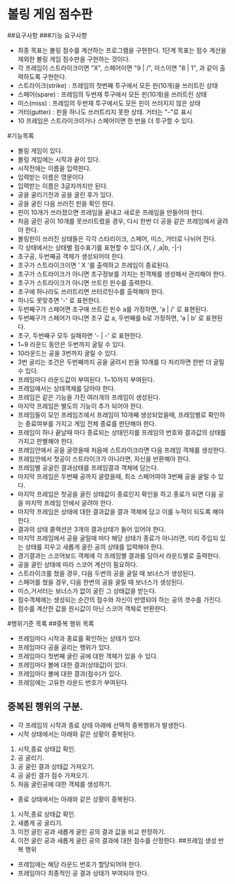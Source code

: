 # 볼링 게임 점수판

##요구사항
###기능 요구사항
* 최종 목표는 볼링 점수를 계산하는 프로그램을 구현한다. 1단계 목표는 점수 계산을 제외한 볼링 게임 점수판을 구현하는 것이다.
* 각 프레임이 스트라이크이면 "X", 스페어이면 "9 | /", 미스이면 "8 | 1", 과 같이 출력하도록 구현한다.
* 스트라이크(strike) : 프레임의 첫번째 투구에서 모든 핀(10개)을 쓰러트린 상태
* 스페어(spare) : 프레임의 두번재 투구에서 모든 핀(10개)을 쓰러트린 상태
* 미스(miss) : 프레임의 두번재 투구에서도 모든 핀이 쓰러지지 않은 상태
* 거터(gutter) : 핀을 하나도 쓰러트리지 못한 상태. 거터는 "-"로 표시
* 10 프레임은 스트라이크이거나 스페어이면 한 번을 더 투구할 수 있다.

#기능목록
* 볼링 게임이 있다.
* 볼링 게임에는 시작과 끝이 있다.
* 시작전에는 이름을 입력한다.
* 입력받는 이름은 영문이다
* 입력받는 이름은 3글자까지만 된다.
* 공을 굴리기전과 공을 굴린 후가 있다.
* 공을 굴린 다음 쓰러진 핀을 확인 한다.
* 핀이 10개가 쓰러졌으면 프레임을 끝내고 새로운 프래임을 만들어야 한다.
* 처음 굴린 공이 10개를 못쓰러트렸을 경우, 다시 한번 더 공을 같은 프레임에서 굴려야 한다.
* 볼링핀이 쓰러진 상태들은 각각 스타리이크, 스페어, 미스, 거터로 나뉘어 진다.
* 각 상태에서는 상태별 점수표기를 표현할 수 있다.(X, / ,a|b, -|-)
* 초구공, 두번째공 객체가 생성되어야 한다.
* 초구가 스트라이크이면 ' X '를 출력하고 프레임이 종료된다.
* 초구가 스트라이크가 아니면 초구정보를 가지는 핀객체를 생성해서 관리해야 한다.
* 초구가 스트라이크가 아니면 쓰트린 핀수를 출력한다.
* 초구에 하나라도 쓰러트리면 쓰터르틴수를 출력해야 한다.
* 하나도 못맞추면 '-' 로 표현한다.
* 두번째구가 스페어면 초구에 쓰트린 핀수 a를 가정하면, 'a | /' 로 표현된다.
* 두번째구가 스페어가 아니면 초구 값 a, 두번째를 b로 가정하면, 'a | b' 로 표현된다.
* 초구, 두번째구 모두 실패하면 '- | -' 로 표현한다.
* 1~9 라운드 동안은 두번까지 굴릴 수 있다.
* 10라운드는 공을 3번까지 굴릴 수 있다.
* 3번 굴리는 조건은 두번째까지 공을 굴려서 핀을 10개를 다 처리하면 한번 더 굴릴 수 있다.
* 프레임마다 라운드값이 부여된다. 1~10까지 부여된다.
* 프레임에서는 상태객체를 담아야 한다.
* 프레임은 같은 기능을 가진 여러개의 프레임이 생성된다.
* 마지막 프레임은 별도의 기능이 추가 되어야 한다.
* 프레임들이 모인 프레임즈에서 프레임이 10개째 생성되었을때, 프레임별로 확인하는 종료여부를 가지고 게임 전체 종료를 판단해야 한다.
* 프레임이 하나 끝날때 마다 종료되는 상태인지를 프레임의 번호와 결과값의 상태를 가지고 판별해야 한다.
* 프레임안에서 공을 굴렷을때 처음에 스트라이크라면 다음 프레임 객체를 생성한다.
* 프레임안에서 첫공이 스트라이크가 아니라면, 자신을 반환해야 한다.
* 프레임별 공굴린 결과상태를 프레임결과 객체에 담는다.
* 마지막 프레임은 두번째 공까지 굴렸을때, 최소 스페어여야 3번째 공을 굴릴 수 있다.
* 마지막 프레임은 첫공을 굴린 상태값이 종료인지 확인을 하고 종료가 되면 다음 공을 마지막 프레임 안에서 굴려야 한다.
* 마지막 프레임은 상태에 대한 결과값을 결과 객체에 담고 이를 누적이 되도록 해야 한다.
* 결과의 상태 콜랙션은 3개의 결과상태가 들어 있어야 한다.
* 마지막 프레임에서 공을 굴릴때 마다 해당 상태가 종료가 아니라면, 미리 주입되 있는 상태를 지우고 새롭게 굴린 공의 상태를 입력해야 한다.
* 경기결과는 스코어보드 객체에 각 프레임별 결과를 담아서 라운드별로 출력한다. 
* 공을 굴린 상태에 따라 스코어 계산이 필요하다.
* 스트라이크를 쳤을 경우, 다음 두번의 공을 굴릴 때 보너스가 생성된다.
* 스페어를 쳤을 경우, 다음 한번의 공을 굴릴 때 보너스가 생성된다.
* 미스,거서터는 보너스가 없이 굴린 그 상태값을 받는다.
* 점수객체에는 생성되는 순간의 점수와 자신이 반영되야 하는 공의 갯수를 가진다.
* 점수를 계산한 값을 원시값이 아닌 스코어 객체로 반환한다.

#행위기준 목록
##중복 행위 목록
* 프레임마다 시작과 종료를 확인하는 상태가 있다.
* 프레임마다 공을 굴리는 행위가 있다.
* 프레임마다 첫번째 굴린 공에 대한 객체가 있을 수 있다.
* 프레임마다 볼에 대한 결과(상태값)이 있다.
* 프레임마다 볼에 대한 결과(점수)가 있다.
* 프레임에는 고유한 라운드 번호가 부여된다.

## 중복된 행위의 구분.
* 각 프레임의 시작과 종료 상태 아래에 선택적 중복행위가 발생한다.
* 시작 상태에서는 아래와 같은 상황이 중복된다.
 1. 시작,종료 상태값 확인.
 2. 공 굴리기.
 3. 공 굴린 결과 상태값 가져오기.
 4. 공 굴린 결가 점수 가져오기.
 5. 처음 굴린공에 대한 객체를 생성하기.
* 종료 상태에서는 아래와 같은 상황이 중복된다.
 1. 시작,종료 상태값 확인.
 2. 새롭게 공 굴리기.
 3. 이전 굴린 공과 새롭게 굴린 공의 결과 값을 비교 판정하기.
 4. 이전 굴린 공과 새롭게 굴린 공의 결과에 대한 점수를 산정한다.
##프레임 생성 반복 행위
* 프레임에는 해당 라운드 번호가 할당되어야 한다.
* 프레임마다 최종적인 공 결과 상태가 부여되야 한다.